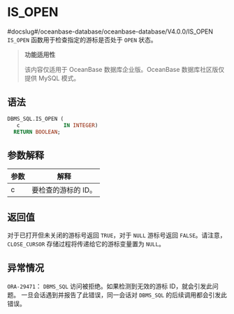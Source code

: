 IS_OPEN 
============================
#docslug#/oceanbase-database/oceanbase-database/V4.0.0/IS_OPEN
`IS_OPEN` 函数用于检查指定的游标是否处于 `OPEN` 状态。

>**功能适用性**
>
>该内容仅适用于 OceanBase 数据库企业版。OceanBase 数据库社区版仅提供 MySQL 模式。

语法 
-----------------------

```sql
DBMS_SQL.IS_OPEN (
   c              IN INTEGER)
  RETURN BOOLEAN;
```



参数解释 
-------------------------



| 参数 |     解释      |
|----|-------------|
| c  | 要检查的游标的 ID。 |



返回值 
------------------------

对于已打开但未关闭的游标号返回 `TRUE`，对于 `NULL` 游标号返回 `FALSE`。请注意，`CLOSE_CURSOR` 存储过程将传递给它的游标变量置为 `NULL`。

异常情况 
-------------------------

`ORA-29471`： `DBMS_SQL` 访问被拒绝。如果检测到无效的游标 ID，就会引发此问题。 一旦会话遇到并报告了此错误，同一会话对 `DBMS_SQL` 的后续调用都会引发此错误。
